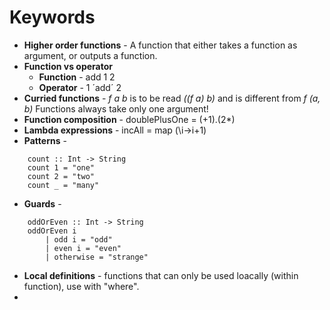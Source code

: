 # Keywords

* **Higher order functions** - A function that either takes a function as argument, or outputs a function.
* **Function vs operator**
  * **Function** - add 1 2
  * **Operator** - 1 ´add´ 2
* **Curried functions** - *f a b* is to be read *((f a) b)* and is different from *f (a, b)* Functions always take only one argument!
* **Function composition** - doublePlusOne = (+1).(2*)
* **Lambda expressions** - incAll = map (\i->i+1)
* **Patterns** - 
```
    count :: Int -> String
    count 1 = "one"
    count 2 = "two"
    count _ = "many"
```
* **Guards** - 
```
    oddOrEven :: Int -> String
    oddOrEven i
        | odd i = "odd"
        | even i = "even"
        | otherwise = "strange"
```
* **Local definitions** - functions that can only be used loacally (within function), use with "where".
* 
